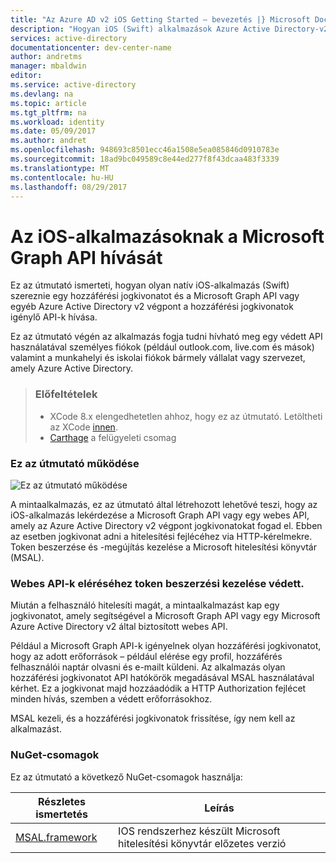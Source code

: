 ```yaml
---
title: "Az Azure AD v2 iOS Getting Started – bevezetés |} Microsoft Docs"
description: "Hogyan iOS (Swift) alkalmazások Azure Active Directory-v2 végpontja hozzáférési jogkivonatok igénylő API meghívása"
services: active-directory
documentationcenter: dev-center-name
author: andretms
manager: mbaldwin
editor: 
ms.service: active-directory
ms.devlang: na
ms.topic: article
ms.tgt_pltfrm: na
ms.workload: identity
ms.date: 05/09/2017
ms.author: andret
ms.openlocfilehash: 948693c8501ecc46a1508e5ea085846d0910783e
ms.sourcegitcommit: 18ad9bc049589c8e44ed277f8f43dcaa483f3339
ms.translationtype: MT
ms.contentlocale: hu-HU
ms.lasthandoff: 08/29/2017
---
```

# <a name="call-the-microsoft-graph-api-from-an-ios-app"></a>Az iOS-alkalmazásoknak a Microsoft Graph API hívását

Ez az útmutató ismerteti, hogyan olyan natív iOS-alkalmazás (Swift) szereznie egy hozzáférési jogkivonatot és a Microsoft Graph API vagy egyéb Azure Active Directory v2 végpont a hozzáférési jogkivonatok igénylő API-k hívása.

Ez az útmutató végén az alkalmazás fogja tudni hívható meg egy védett API használatával személyes fiókok (például outlook.com, live.com és mások) valamint a munkahelyi és iskolai fiókok bármely vállalat vagy szervezet, amely Azure Active Directory.

> ### <a name="pre-requisites"></a>Előfeltételek
> - XCode 8.x elengedhetetlen ahhoz, hogy ez az útmutató. Letöltheti az XCode [innen](https://geo.itunes.apple.com/us/app/xcode/id497799835?mt=12 "XCode letöltési URL-cím").
> - [Carthage](https://github.com/Carthage/Carthage) a felügyeleti csomag

### <a name="how-this-guide-works"></a>Ez az útmutató működése

![Ez az útmutató működése](media/active-directory-mobileanddesktopapp-ios-introduction/iosintro.png)

A mintaalkalmazás, ez az útmutató által létrehozott lehetővé teszi, hogy az iOS-alkalmazás lekérdezése a Microsoft Graph API vagy egy webes API, amely az Azure Active Directory v2 végpont jogkivonatokat fogad el. Ebben az esetben jogkivonat adni a hitelesítési fejlécéhez via HTTP-kérelmekre. Token beszerzése és -megújítás kezelése a Microsoft hitelesítési könyvtár (MSAL).


### <a name="handling-token-acquisition-for-accessing-protected-web-apis"></a>Webes API-k eléréséhez token beszerzési kezelése védett.

Miután a felhasználó hitelesíti magát, a mintaalkalmazást kap egy jogkivonatot, amely segítségével a Microsoft Graph API vagy egy Microsoft Azure Active Directory v2 által biztosított webes API.

Például a Microsoft Graph API-k igényelnek olyan hozzáférési jogkivonatot, hogy az adott erőforrások – például elérése egy profil, hozzáférés felhasználói naptár olvasni és e-mailt küldeni. Az alkalmazás olyan hozzáférési jogkivonatot API hatókörök megadásával MSAL használatával kérhet. Ez a jogkivonat majd hozzáadódik a HTTP Authorization fejlécet minden hívás, szemben a védett erőforrásokhoz.

MSAL kezeli, és a hozzáférési jogkivonatok frissítése, így nem kell az alkalmazást.


### <a name="nuget-packages"></a>NuGet-csomagok

Ez az útmutató a következő NuGet-csomagok használja:

|Részletes ismertetés|Leírás|
|---|---|
|[MSAL.framework](https://github.com/AzureAD/microsoft-authentication-library-for-objc)|IOS rendszerhez készült Microsoft hitelesítési könyvtár előzetes verzió|

